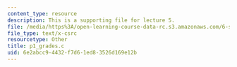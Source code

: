 ```yaml
---
content_type: resource
description: This is a supporting file for lecture 5.
file: /media/https%3A/open-learning-course-data-rc.s3.amazonaws.com/6-s096-introduction-to-c-and-c-january-iap-2013/6e2abcc94432f7d61ed83526d169e12b_p1_grades.c
file_type: text/x-csrc
resourcetype: Other
title: p1_grades.c
uid: 6e2abcc9-4432-f7d6-1ed8-3526d169e12b
---
```

